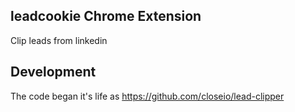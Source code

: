 leadcookie Chrome Extension
-------------------------

Clip leads from linkedin

Development
--------------------------
The code began it's life as https://github.com/closeio/lead-clipper